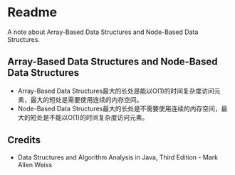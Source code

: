 # Readme
A note about Array-Based Data Structures and Node-Based Data Structures.

## Array-Based Data Structures and Node-Based Data Structures
- Array-Based Data Structures最大的长处是能以O(1)的时间复杂度访问元素，最大的短处是需要使用连续的内存空间。
- Node-Based Data Structures最大的长处是不需要使用连续的内存空间，最大的短处是不能以O(1)的时间复杂度访问元素。

## Credits
- Data Structures and Algorithm Analysis in Java, Third Edition - Mark Allen Weiss
